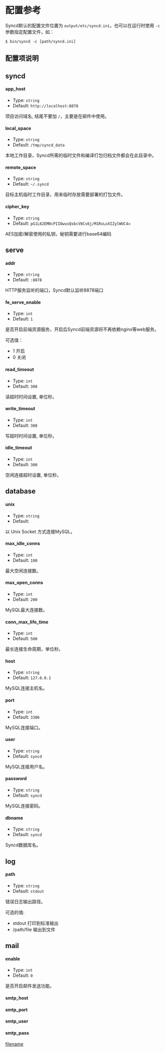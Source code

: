 # 配置参考

Syncd默认的配置文件位置为 `output/etc/syncd.ini`，也可以在运行时使用 `-c` 参数指定配置文件，如：

```
$ bin/syncd -c [path/syncd.ini]
```

## 配置项说明

## syncd

#### app_host

- Type: `string`
- Default: `http://localhost:8878`

项目访问域名, 结尾不要加 `/`，主要是在邮件中使用。

#### local_space

- Type: `string`
- Default: `/tmp/syncd_data`

本地工作目录，Syncd所需的临时文件和编译打包归档文件都会在此目录中。

#### remote_space

- Type: `string`
- Default: `~/.syncd`

目标主机临时工作目录，用来临时存放需要部署的打包文件。

#### cipher_key

- Type: `string`
- Default: `pG1L62EM0cPIIOwusQsbcV8Cs6j/M1RxLoXIZylWUC4=`

AES加密/解密使用的私钥，秘钥需要进行base64编码

## serve

#### addr

- Type: `string`
- Default: `:8878`

HTTP服务监听的端口，Syncd默认监听8878端口

#### fe_serve_enable

- Type: `int`
- Default: `1`

是否开启前端资源服务，开启后Syncd前端资源将不再依赖nginx等web服务。

可选值：
- 1 开启
- 0 关闭

#### read_timeout

- Type: `int`
- Default: `300`

读超时时间设置, 单位秒。

#### write_timeout

- Type: `int`
- Default: `300`

写超时时间设置, 单位秒。


#### idle_timeout

- Type: `int`
- Default: `300`

空闲连接超时设置, 单位秒。

## database

#### unix

- Type: `string`
- Default: ` `

以 Unix Socket 方式连接MySQL。

#### max_idle_conns

- Type: `int`
- Default: `100`

最大空闲连接数。

#### max_open_conns

- Type: `int`
- Default: `200`

MySQL最大连接数。

#### conn_max_life_time

- Type: `int`
- Default: `500`

最长连接生命周期，单位秒。

#### host

- Type: `string`
- Default: `127.0.0.1`

MySQL连接主机名。

#### port

- Type: `int`
- Default: `3306`

MySQL连接端口。

#### user

- Type: `string`
- Default: `syncd`

MySQL连接用户名。

#### password

- Type: `string`
- Default: `syncd`

MySQL连接密码。

#### dbname

- Type: `string`
- Default: `syncd`

Syncd数据库名。

## log

#### path

- Type: `string`
- Default: `stdout`

错误日志输出路径。

可选的值:

- stdout 打印到标准输出
- /path/file 输出到文件

## mail

#### enable

- Type: `int`
- Default: `0`

是否开启邮件发送功能。

#### smtp_host

#### smtp_port

#### smtp_user

#### smtp_pass

[filename](include/footer.md ':include')